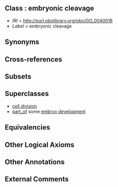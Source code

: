 
## Class : embryonic cleavage

 * *IRI* = http://purl.obolibrary.org/obo/GO_0040016
 * *Label* = embryonic cleavage

## Synonyms


## Cross-references


## Subsets


## Superclasses

 * [cell division](../../GO/01/GO_0051301.md)
 * [part_of](../../BFO/50/BFO_0000050.md) some [embryo development](../../GO/90/GO_0009790.md)

## Equivalencies


## Other Logical Axioms


## Other Annotations


## External Comments


